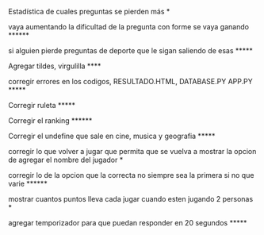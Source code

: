 
Estadística de cuales preguntas se pierden más *


 vaya aumentando la dificultad de la pregunta con forme se vaya ganando ******
 
 si alguien pierde preguntas de deporte que le sigan saliendo de esas *****

 Agregar tildes,  virgulilla ****

 corregir errores en los codigos, RESULTADO.HTML, DATABASE.PY APP.PY *****

 Corregir ruleta *****

 Corregir el ranking ******

 Corregir el undefine que sale en cine, musica y geografia *****

 corregir lo que volver a jugar que permita que se vuelva a mostrar la opcion de agregar el nombre del jugador *

 corregir lo de la opcion que la correcta no siempre sea la primera si no que varie ******

  mostrar cuantos puntos lleva cada jugar cuando esten jugando 2 personas *

  agregar temporizador para que puedan responder en 20 segundos *****
  
